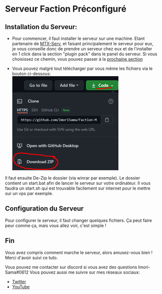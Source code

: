 # Serveur Faction Préconfiguré
## Installation du Serveur:
* Pour commencer, il faut installer le serveur sur une machine. Etant partenaire de [MTX-Serv](https://mtxserv.com/fr/hebergeur-serveur-minecraft), et faisant principalement le serveur pour eux, je vous conseille donc de prendre un serveur chez eux et de l'installer en 1 click dans la section "plugin pack" dans le panel du serveur. Si vous choisissez ce chemin, vous pouvez passer à la [prochaine section](https://github.com/ImoriSama/Faction-MTX/blob/main/README.md#configuration-du-serveur)

* Vous pouvez malgré tout télécharger par vous même les fichiers via le bouton ci-dessous:
![Image download](https://github.com/ImoriSama/Images-Explications/blob/main/Screenshot_450.png)

Il faut ensuite De-Zip le dossier (via winrar par exemple).
Le dossier contient un start.bat afin de lancer le serveur sur votre ordinateur. Il vous faudra un start.sh qui est trouvable facilement sur internet pour le mettre sur un vps par exemple.

## Configuration du Serveur
Pour configurer le serveur, il faut changer quelques fichiers. Ça peut faire peur comme ça, mais vous allez voir, c'est simple !

## Fin
Vous avez compris comment marche le serveur, alors amusez-vous bien !
Merci d'avoir suivi ce tuto.

Vous pouvez me contacter sur discord si vous avez des questions Imori-Sama#0612
Vous pouvez aussi me suivre sur mes réseaux sociaux:
* [Twitter](https://twitter.com/Imori_Sama)
* [YouTube](https://www.youtube.com/c/IMORISAMA/)
